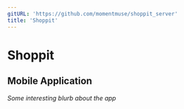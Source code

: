 ```yaml
---
gitURL: 'https://github.com/momentmuse/shoppit_server'
title: 'Shoppit'
---
```


# Shoppit

## Mobile Application

_Some interesting blurb about the app_
